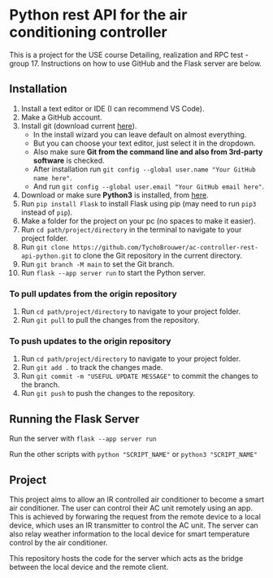 # Python rest API for the air conditioning controller

This is a project for the USE course Detailing, realization and RPC test - group 17. Instructions on how to use GitHub and the Flask server are below.

## Installation

1. Install a text editor or IDE (I can recommend VS Code).
2. Make a GitHub account.
3. Install git (download current [here](https://git-scm.com/downloads)).
   - In the install wizard you can leave default on almost everything.
   - But you can choose your text editor, just select it in the dropdown.
   - Also make sure **Git from the command line and also from 3rd-party software** is checked.
   - After installation run ```git config --global user.name "Your GitHub name here"```.
   - And run ```git config --global user.email "Your GitHub email here"```.
4. Download or make sure **Python3** is installed, from [here](https://www.python.org/downloads/).
5. Run ```pip install Flask``` to install Flask using pip (may need to run ```pip3``` instead of ```pip```).
6. Make a folder for the project on your pc (no spaces to make it easier).
7. Run ```cd path/project/directory``` in the terminal to navigate to your project folder.
8. Run ```git clone https://github.com/TychoBrouwer/ac-controller-rest-api-python.git``` to clone the Git repository in the current directory.
9. Run ```git branch -M main``` to set the Git branch.
10. Run ```flask --app server run``` to start the Python server.

### To pull updates from the origin repository

1. Run ```cd path/project/directory``` to navigate to your project folder.
2. Run ```git pull``` to pull the changes from the repository.

### To push updates to the origin repository

1. Run ```cd path/project/directory``` to navigate to your project folder.
2. Run ```git add .``` to track the changes made.
3. Run ```git commit -m "USEFUL UPDATE MESSAGE"``` to commit the changes to the branch.
4. Run ```git push``` to push the changes to the repository.

## Running the Flask Server

Run the server with ```flask --app server run```

Run the other scripts with ```python "SCRIPT_NAME"``` or ```python3 "SCRIPT_NAME"```

## Project

This project aims to allow an IR controlled air conditioner to become a smart air conditioner. The user can control their AC unit remotely using an app. This is achieved by forwaring the request from the remote device to a local device, which uses an IR transmitter to control the AC unit. The server can also relay weather information to the local device for smart temperature control by the air conditioner.

This repository hosts the code for the server which acts as the bridge between the local device and the remote client.
